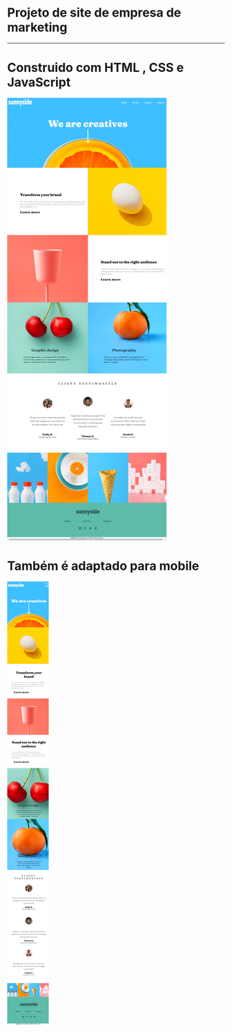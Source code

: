 
# Projeto de site de empresa de marketing

<hr/>

# Construido com HTML , CSS e JavaScript 

<img src="sunnyside.jpg" alt="">

# Também é adaptado para mobile 

<img src="sunnyside-mobile.jpg" alt="">

